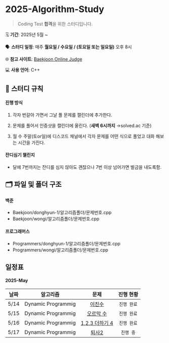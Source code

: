 # 2025-Algorithm-Study

> Coding Test **합격**을 위한 스터디입니다. 

🗓️ **기간**: 2025년 5월 ~

🗣️ **스터디 일정**: 매주 **월요일 / 수요일 / (토요일 또는 일요일)** 오후 8시

🌐 **참고 사이트**: [Baekjoon Online Judge](https://www.acmicpc.net)

💻 **사용 언어**: C++

## 📌 스터디 규칙

#### 진행 방식

1. 각자 번갈아 가면서 그날 풀 문제를 캘린더에 추가한다.
   
2. 문제를 풀어서 인증샷을 캘린더에 올린다. (**새벽 6시까지** →solved.ac 기준)
   
3. 월 수 주말(토or일)에 디스코드 채널에서 각자 문제를 어떤 식으로 풀었고 대화 해보는 시간을 가진다.

#### 잔디심기 챌린지

- 달에 7번까지는 잔디를 심지 않아도 괜찮으나 7번 이상 넘어가면 벌금을 내도록함.


## 🗂 파일 및 폴더 구조

#### 백준

- Baekjoon/donghyun-1/알고리즘폴더/문제번호.cpp
- Baekjoon/wongi/알고리즘폴더/문제번호.cpp

#### 프로그래머스

- Programmers/donghyun-1/알고리즘폴더/문제번호.cpp
- Programmers/wongi/알고리즘폴더/문제번호.cpp


## 일정표

#### 2025-May

|  **날짜**  |     **알고리즘**      |                        **문제**                               | **진행 현황** |
| :--------: | :------------------: | :-----------------------------------------------------------: | :-----------: | 
| 5/14       | Dynamic Programmig   | [이친수](https://www.acmicpc.net/problem/2193)                 | `진행 완료`     |
| 5/15       | Dynamic Programmig   | [오르막 수](https://www.acmicpc.net/problem/11057)             | `진행 완료`     |
| 5/16       | Dynamic Programmig   | [1,2,3 더하기 4](https://www.acmicpc.net/problem/15989)        | `진행 완료`     |
| 5/17       | Dynamic Programmig   | [퇴사2](https://www.acmicpc.net/problem/15486)        | `진행 중`     |
